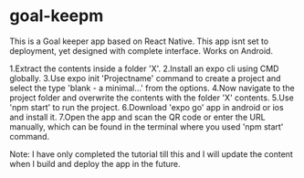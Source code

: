 # goal-keepm
This is a Goal keeper app based on React Native. This app isnt set to deployment, yet designed with complete interface.  Works on Android.

1.Extract the contents inside a folder 'X'.
2.Install an expo cli using CMD globally.
3.Use expo init 'Projectname' command to create a project and select the type 'blank - a minimal...' from the options.
4.Now navigate to the project folder and overwrite the contents with the folder 'X' contents.
5.Use 'npm start' to run the project.
6.Download 'expo go' app in android or ios and install it.
7.Open the app and scan the QR code or enter the URL manually, which can be found in the terminal where you used 'npm start' command.

Note:
I have only completed the tutorial till this and I will update the content when I build and deploy the app in the future.
